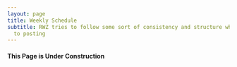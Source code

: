 ```yaml
---
layout: page
title: Weekly Schedule
subtitle: RWZ tries to follow some sort of consistency and structure when it comes
  to posting
---
```



#### This Page is Under Construction
